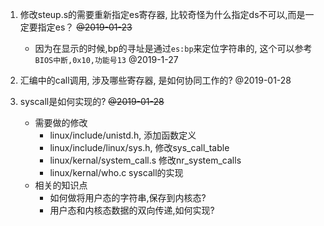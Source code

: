 1. 修改steup.s的需要重新指定es寄存器, 比较奇怪为什么指定ds不可以,而是一定要指定es？ ~~@2019-01-23~~
	* 因为在显示的时候,bp的寻址是通过`es:bp`来定位字符串的, 这个可以参考`BIOS中断,0x10,功能号13` @2019-1-27

2. 汇编中的call调用, 涉及哪些寄存器, 是如何协同工作的? @2019-01-28
3. syscall是如何实现的? ~~@2019-01-28~~
	* 需要做的修改
		* linux/include/unistd.h,    添加函数定义
		* linux/include/linux/sys.h, 修改sys_call_table
		* linux/kernal/system_call.s 修改nr_system_calls
		* linux/kernal/who.c         syscall的实现
	* 相关的知识点
		* 如何做将用户态的字符串,保存到内核态?
		* 用户态和内核态数据的双向传递,如何实现?